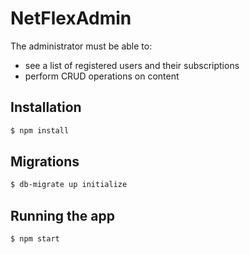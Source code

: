 # NetFlexAdmin

The administrator must be able to:
- see a list of registered users and their subscriptions
- perform CRUD operations on content

## Installation

```bash
$ npm install
```

## Migrations

```bash
$ db-migrate up initialize
```

## Running the app
```bash
$ npm start
```
